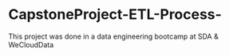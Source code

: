 # CapstoneProject-ETL-Process-
This project was done in a data engineering bootcamp at SDA &amp; WeCloudData
